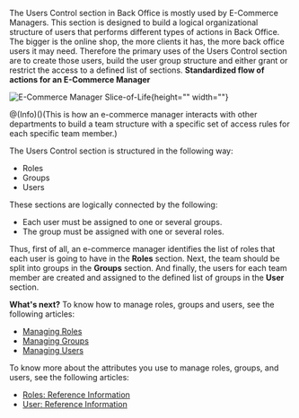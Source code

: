 The Users Control section in Back Office is mostly used by E-Commerce Managers.
This section is designed to build a logical organizational structure of users that performs different types of actions in Back Office.
The bigger is the online shop, the more clients it has, the more back office users it may need. Therefore the primary uses of the Users Control section are to create those users, build the user group structure and either grant or restrict the access to a defined list of sections. 
 **Standardized flow of actions for an E-Commerce Manager**
 
![E-Commerce Manager Slice-of-Life](https://spryker.s3.eu-central-1.amazonaws.com/docs/User+Guides/Back+Office+User+Guides/Users+Control/E-Commerce+Manager+Slice-of-Life.png){height="" width=""}

@(Info)()(This is how an e-commerce manager interacts with other departments to build a team structure with a specific set of access rules for each specific team member.)

The Users Control section is structured in the following way:
* Roles 
* Groups
* Users

These sections are logically connected by the following:
* Each user must be assigned to one or several groups.
* The group must be assigned with one or several roles.

Thus, first of all, an e-commerce manager identifies the list of roles that each user is going to have in the **Roles** section. Next, the team should be split into groups in the **Groups** section. And finally, the users for each team member are created and assigned to the defined list of groups in the **User** section.

**What's next?**
To know how to manage roles, groups and users, see the following articles:
* [Managing Roles](https://documentation.spryker.com/v4/docs/managing-roles)
* [Managing Groups](https://documentation.spryker.com/v4/docs/managing-groups)
* [Managing Users](https://documentation.spryker.com/v4/docs/managing-users)

To know more about the attributes you use to manage roles, groups, and users, see the following articles:
* [Roles: Reference Information](https://documentation.spryker.com/v4/docs/roles-reference-information)
* [User: Reference Information](https://documentation.spryker.com/v4/docs/user-reference-information)
